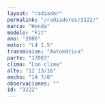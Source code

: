 ```yaml
---
layout: "radiador"
permalink: "/radiadores/3222/"
marca: "Honda"
modelo: "Fit"
ano: "2006"
motor: "L4 1.5"
transmision: "Automática"
parte: "17083"
clima: "Con clima"
alto: "12 13/16"
ancho: "14 7/8"
observaciones: ""
id: "3222"
---
```


